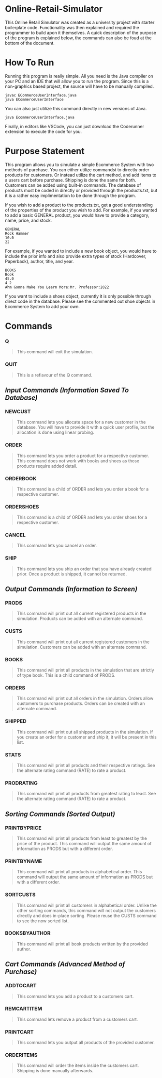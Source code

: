 # Online-Retail-Simulator 
This Online Retail Simulator was created as a university project with starter boilerplate code. Functionality was then explained and required the programmer to build apon it themselves. A quick description of the purpose of the program is explained below, the commands can also be foud at the bottom of the document.

# How To Run
Running this program is really simple. All you need is the Java compiler on your PC and an IDE that will allow you to run the program. Since this is a non-graphics based project, the source will have to be manually compiled.
```
javac ECommerceUserInterface.java
java ECommerceUserInterface
```
You can also just utilize this command directly in new versions of Java.
```
java EcommerceUserInterface.java
```
Finally, in editors like VSCode, you can just download the Coderunner extension to execute the code for you.
# Purpose Statement
This program allows you to simulate a simple Ecommerce System with two methods of purchase. You can either utilize commandst to directly order products for customers. Or instead utilize the cart method, and add items to a users cart before purchase. Shipping is done the same for both. Customers can be added using built-in commands. The database of products must be coded in directly or provided through the products.txt, but it is a rather easy implimentation to be done through the program.

If you wish to add a product to the products.txt, get a good understanding of the properties of the product you wish to add. 
For example, if you wanted to add a basic GENERAL product, you would have to provide a category, name, price, and stock.
```
GENERAL
Rock Hammer
10.0
22
```
For example, if you wanted to include a new book object, you would have to include the prior info and also provide extra types of stock (Hardcover, Paperback), author, title, and year.
```
BOOKS
Book
45.0
4 2
Ahm Gonna Make You Learn More:Mr. Professor:2022
```
If you want to include a shoes object, currently it is only possible through direct code in the database. Please see the commented out shoe objects in Ecommerce System to add your own.

# Commands
### **Q**
>This command will exit the simulation.
### **QUIT**
>This is a reflavour of the Q command.
## *Input Commands (Information Saved To Database)*
### **NEWCUST**
>This command lets you allocate space for a new customer in the database. You will have to provide it with a quick user profile, but the allocation is done using linear probing.
### **ORDER**
>This command lets you order a product for a respective customer. This command does not work with books and shoes as those products require added detail.
### **ORDERBOOK**
>This command is a child of ORDER and lets you order a book for a respective customer.
### **ORDERSHOES**
>This command is a child of ORDER and lets you order shoes for a respective customer.
### **CANCEL**
>This command lets you cancel an order.
### **SHIP**
>This command lets you ship an order that you have already created prior. Once a product is shipped, it cannot be returned.

## *Output Commands (Information to Screen)*
### **PRODS**
>This command will print out all current registered products in the simulation. Products can be added with an alternate command.
### **CUSTS**
>This command will print out all current registered customers in the simulation. Customers can be added with an alternate command.
### **BOOKS**
>This command will print all products in the simulation that are strictly of type book. This is a child command of PRODS.
### **ORDERS**
>This command will print out all orders in the simulation. Orders allow customers to purchase products. Orders can be created with an alternate command.
### **SHIPPED**
>This command will print out all shipped products in the simulation. If you create an order for a customer and ship it, it will be present in this list.
### **STATS**
>This command will print all products and their respective ratings. See the alternate rating command (RATE) to rate a product.
### **PRODRATING**
>This command will print all products from greatest rating to least. See the alternate rating command (RATE) to rate a product.

## *Sorting Commands (Sorted Output)*
### **PRINTBYPRICE**
>This command will print all products from least to greatest by the price of the product. This command will output the same amount of information as PRODS but with a different order.
### **PRINTBYNAME**
>This command will print all products in alphabetical order. This command will output the same amount of information as PRODS but with a different order.
### **SORTCUSTS**
>This command will print all customers in alphabetical order. Unlike the other sorting commands, this command will not output the customers directly and does in-place sorting. Please reuse the CUSTS command to see the now sorted list.
### **BOOKSBYAUTHOR**
>This command will print all book products written by the provided author.

## *Cart Commands (Advanced Method of Purchase)*
### **ADDTOCART**
>This command lets you add a product to a customers cart.
### **REMCARTITEM**
>This command lets remove a product from a customers cart.
### **PRINTCART**
>This command lets you output all products of the provided customer.
### **ORDERITEMS**
>This command will order the items inside the customers cart. Shipping is done manually afterwards.